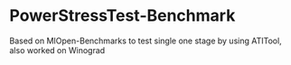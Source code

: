 # PowerStressTest-Benchmark
Based on MIOpen-Benchmarks to test single one stage by using ATITool, also worked on Winograd
